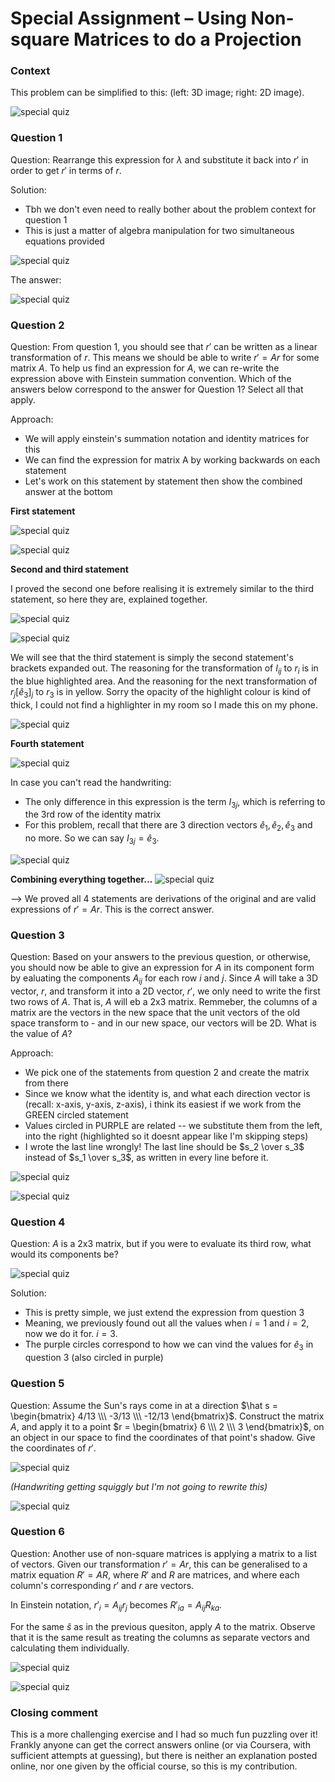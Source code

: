 # Special Assignment – Using Non-square Matrices to do a Projection

### Context

This problem can be simplified to this: (left: 3D image; right: 2D image).

![special quiz](imgs/w4_hard_quiz2.jpg)

### Question 1 

Question: Rearrange this expression for $\lambda$ and substitute it back into $r'$ in order to get $r'$ in terms of $r$. 

Solution: 

* Tbh we don't even need to really bother about the problem context for question 1
* This is just a matter of algebra manipulation for two simultaneous equations provided

![special quiz](imgs/w4_hard_quiz3.jpg)

The answer: 

![special quiz](imgs/w4_hard_quiz13.png)

### Question 2 

Question: From question 1, you should see that $r'$ can be written as a linear transformation of $r$. This means we should be able to write $r' = Ar$ for some matrix $A$. To help us find an expression for $A$, we can re-write the expression above with Einstein summation convention. Which of the answers below correspond to the answer for Question 1? Select all that apply. 

Approach:

* We will apply einstein's summation notation and identity matrices for this 
* We can find the expression for matrix A by working backwards on each statement
* Let's work on this statement by statement then show the combined answer at the bottom

**First statement**

![special quiz](imgs/w4_hard_quiz4.png)

![special quiz](imgs/w4_hard_quiz7.jpg)

**Second and third statement**

I proved the second one before realising it is extremely similar to the third statement, so here they are, explained together. 

![special quiz](imgs/w4_hard_quiz5.png)

![special quiz](imgs/w4_hard_quiz6.png)

We will see that the third statement is simply the second statement's brackets expanded out. The reasoning for the transformation of $I_{ij}$ to $r_i$ is in the blue highlighted area. And the reasoning for the next transformation of $r_j[\hat e_3]_j$ to $r_3$ is in yellow. Sorry the opacity of the highlight colour is kind of thick, I could not find a highlighter in my room so I made this on my phone. 

![special quiz](imgs/w4_hard_quiz8.jpg)

**Fourth statement**

![special quiz](imgs/w4_hard_quiz9.png)

In case you can't read the handwriting:

* The only difference in this expression is the term $I_{3j}$, which is referring to the 3rd row of the identity matrix 
* For this problem, recall that there are 3 direction vectors $\hat e_1, \hat e_2, \hat e_3$ and no more. So we can say $I_{3j} = \hat e_3$. 

![special quiz](imgs/w4_hard_quiz10.jpg)

**Combining everything together...**
![special quiz](imgs/w4_hard_quiz14.png)

--> We proved all 4 statements are derivations of the original and are valid expressions of $r' = Ar$. This is the correct answer.

### Question 3 

Question: Based on your answers to the previous question, or otherwise, you should now be able to give an expression for $A$ in its component form by ealuating the components $A_{ij}$ for each row $i$ and $j$. Since $A$ will take a 3D vector, $r$, and transform it into a 2D vector, $r'$, we only need to write the first two rows of $A$. That is, $A$ will eb a 2x3 matrix. Remmeber, the columns of a matrix are the vectors in the new space that the unit vectors of the old space transform to - and in our new space, our vectors will be 2D. What is the value of $A$? 

Approach:

* We pick one of the statements from question 2 and create the matrix from there
* Since we know what the identity is, and what each direction vector is (recall: x-axis, y-axis, z-axis), i think its easiest if we work from the GREEN circled statement
* Values circled in PURPLE are related -- we substitute them from the left, into the right (highlighted so it doesnt appear like I'm skipping steps)
* I wrote the last line wrongly! The last line should be $s_2 \over s_3$ instead of $s_1 \over s_3$, as written in every line before it. 

![special quiz](imgs/w4_hard_quiz18.jpg)

![special quiz](imgs/w4_hard_quiz15.png)

### Question 4 

Question: $A$ is a 2x3 matrix, but if you were to evaluate its third row, what would its components be? 

![special quiz](imgs/w4_hard_quiz19.jpg)

Solution:

* This is pretty simple, we just extend the expression from question 3 
* Meaning, we previously found out all the values when $i = 1$ and $i = 2$, now we do it for. $i = 3$. 
* The purple circles correspond to how we can vind the values for $\hat e_3$ in question 3 (also circled in purple)

### Question 5 

Question: Assume the Sun's rays come in at a direction $\hat s = \begin{bmatrix} 4/13 \\\ -3/13 \\\ -12/13 \end{bmatrix}$. Construct the matrix $A$, and apply it to a point $r = \begin{bmatrix} 6 \\\ 2 \\\ 3 \end{bmatrix}$, on an object in our space to find the coordinates of that point's shadow. Give the coordinates of $r'$. 

![special quiz](imgs/w4_hard_quiz20.jpg)

*(Handwriting getting squiggly but I'm not going to rewrite this)*

![special quiz](imgs/w4_hard_quiz16.png)

### Question 6 

Question: Another use of non-square matrices is applying a matrix to a list of vectors. Given our transformation $r' = Ar$, this can be generalised to a matrix equation $R' = AR$, where $R'$ and $R$ are matrices, and where each column's corresponding $r'$ and $r$ are vectors. 

In Einstein notation, $r'_i = A_{ij}r_j$ becomes $R'_{ia} = A_{ij}R_{ka}$. 

For the same $\hat s$ as in the previous quesiton, apply $A$ to the matrix. Observe that it is the same result as treating the columns as separate vectors and calculating them individually. 

![special quiz](imgs/w4_hard_quiz21.jpg)

![special quiz](imgs/w4_hard_quiz17.png)

### Closing comment

This is a more challenging exercise and I had so much fun puzzling over it! Frankly anyone can get the correct answers online (or via Coursera, with sufficient attempts at guessing), but there is neither an explanation posted online, nor one given by the official course, so this is my contribution. 
